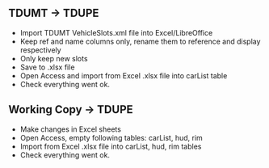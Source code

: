 TDUMT -> TDUPE
--------------

- Import TDUMT VehicleSlots.xml file into Excel/LibreOffice
- Keep ref and name columns only, rename them to reference and display respectively
- Only keep new slots
- Save to .xlsx file
- Open Access and import from Excel .xlsx file into carList table
- Check everything went ok.


Working Copy -> TDUPE
---------------------

- Make changes in Excel sheets
- Open Access, empty following tables: carList, hud, rim
- Import from Excel .xlsx file into carList, hud, rim tables
- Check everything went ok.
